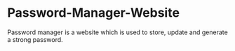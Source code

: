 # Password-Manager-Website
Password manager is a website which is used to store, update and generate a strong password.
